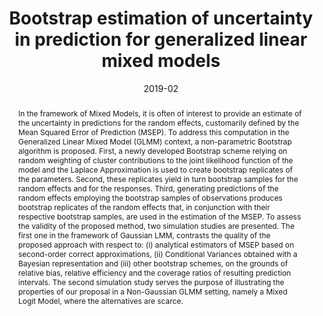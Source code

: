 ---
abstract: "In the framework of Mixed Models, it is often of interest to provide an 
  estimate of the uncertainty in predictions for the random effects, customarily 
  defined by the Mean Squared Error of Prediction (MSEP). To address this 
  computation in the Generalized Linear Mixed Model (GLMM) context, a 
  non-parametric Bootstrap algorithm is proposed. 
  
  First, a newly developed Bootstrap scheme relying on random weighting of cluster 
  contributions to the joint likelihood function of the model and the Laplace 
  Approximation is used to create bootstrap replicates of the parameters. 
  
  Second, these replicates yield in turn bootstrap samples for the random effects 
  and for the responses. 
  
  Third, generating predictions of the random effects employing the 
  bootstrap samples of observations produces bootstrap replicates of the random 
  effects that, in conjunction with their respective bootstrap samples, are used in the 
  estimation of the MSEP. 
  
  To assess the validity of the proposed method, two simulation 
  studies are presented. The first one in the framework of Gaussian LMM, contrasts the 
  quality of the proposed approach with respect to: (i) analytical estimators of MSEP 
  based on second-order correct approximations, (ii) Conditional Variances obtained with 
  a Bayesian representation and (iii) other bootstrap schemes, on the grounds of 
  relative bias, relative efficiency and the coverage ratios of resulting prediction 
  intervals. The second simulation study serves the purpose of illustrating the 
  properties of our proposal in a Non-Gaussian GLMM setting, namely a Mixed Logit 
  Model, where the alternatives are scarce."
authors: [Daniel Flores-Agreda, Eva Cantoni]
date: "2019-02"
doi: https://doi.org/10.1016/j.csda.2018.08.006
links:
- icon: github
  icon_pack: fab
  name: Code
  url: https://github.com/dfloresag/glmmBoot
featured: false
projects: []
publication: '*Computational Statistics & Data Analysis* (130)'
publication_short: ""
publication_types:
- "2"
publishDate: "2017-01-01T00:00:00Z"
# summary: "_Daniel Flores-Agreda, Eva Cantoni_ \n  
# 
# A new way of computing the uncertainty in prediction of Random Effects with a novel Bootstrapping method."
summary: "A new way of computing the uncertainty in prediction of Random Effects with a novel Bootstrapping method."
tags:
- Bootstrap
- GLMM
- Prediction
- Random effects
- MSEP
- Laplace approximation
title: Bootstrap estimation of uncertainty in prediction for generalized linear mixed models
url_code: ""
url_dataset: ""
url_pdf: "https://www.sciencedirect.com/science/article/abs/pii/S0167947318301890?via%3Dihub"
url_poster: ""
url_project: ""
url_slides: ""
url_source: ""
url_video: ""
---